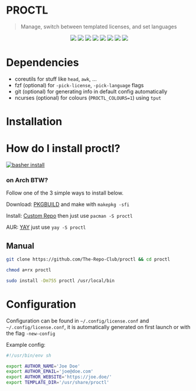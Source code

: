 # PROCTL

> Manage, switch between templated licenses, and set languages

<p align='center'>
	<img src='https://img.shields.io/badge/Maintained-Yes-green?colorA=434c5e&colorB=ff59f9&style=flat-square'>
	<img src='https://img.shields.io/github/last-commit/The-Repo-Club/proctl?colorA=434c5e&colorB=ff59f9&style=flat-square'>
	<img src='https://img.shields.io/github/repo-size/The-Repo-Club/proctl?colorA=434c5e&colorB=ff59f9&style=flat-square'>
	<img src='https://img.shields.io/github/issues/The-Repo-Club/proctl?colorA=434c5e&colorB=ff59f9&style=flat-square'>
	<img src='https://img.shields.io/github/stars/The-Repo-Club/proctl?colorA=434c5e&colorB=ff59f9&style=flat-square'>
	<img src='https://img.shields.io/github/forks/The-Repo-Club/proctl?colorA=434c5e&colorB=ff59f9&style=flat-square'>
	<img src="https://badges.pufler.dev/visits/The-Repo-Club/proctl?color=ff59f9&labelColor=434c5e&style=flat-square"/>
	<img src='https://img.shields.io/github/commit-activity/m/The-Repo-Club/proctl?colorA=434c5e&colorB=ff59f9&style=flat-square'>
</p>

# Dependencies

- coreutils for stuff like `head`, `awk`, ...
- fzf (optional) for `-pick-license`, `-pick-language` flags
- git (optional) for generating info in default config automatically
- ncurses (optional) for colours (`PROCTL_COLOURS=1`) using `tput`

# Installation

# How do I install proctl?

[![basher install](https://www.basher.it/assets/logo/basher_install.svg)](https://github.com/basherpm/basher)

### on Arch BTW?

Follow one of the 3 simple ways to install below.

Download: [PKGBUILD](https://github.com/The-Repo-Club/ArchAUR/raw/main/proctl/PKGBUILD) and make with `makepkg -sfi`

Install: [Custom Repo](https://arch.therepo.club/) then just use `pacman -S proctl`

AUR: [YAY](https://aur.archlinux.org/packages/proctl) just use `yay -S proctl`

## Manual

```bash
git clone https://github.com/The-Repo-Club/proctl && cd proctl

chmod a+rx proctl

sudo install -Dm755 proctl /usr/local/bin
```

# Configuration

Configuration can be found in `~/.config/license.conf` and `~/.config/license.conf`, it is automatically
generated on first launch or with the flag `-new-config`

Example config:

```sh
#!/usr/bin/env sh

export AUTHOR_NAME='Joe Doe'
export AUTHOR_EMAIL='joe@doe.com'
export AUTHOR_WEBSITE='https://joe.doe/'
export TEMPLATE_DIR='/usr/share/proctl'
```
